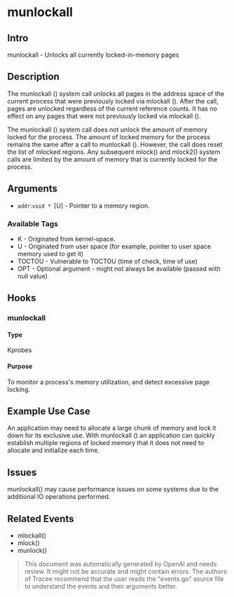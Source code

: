 
# munlockall

## Intro
munlockall - Unlocks all currently locked-in-memory pages 

## Description
The munlockall () system call unlocks all pages in the address space of the current process that were previously locked via mlockall (). After the call, pages are unlocked regardless of the current reference counts. It has no effect on any pages that were not previously locked via mlockall ().

The munlockall () system call does not unlock the amount of memory locked for the process.  The amount of locked memory for the process remains the same after a call to munlockall (). However, the call does reset the list of mlocked regions. Any subsequent mlock() and mlock2() system calls are limited by the amount of memory that is currently locked for the process.

## Arguments
* `addr`:`void * `[U] - Pointer to a memory region. 

### Available Tags
* K - Originated from kernel-space.
* U - Originated from user space (for example, pointer to user space memory used to get it)
* TOCTOU - Vulnerable to TOCTOU (time of check, time of use)
* OPT - Optional argument - might not always be available (passed with null value)

## Hooks
### munlockall
#### Type
Kprobes
#### Purpose
To monitor a process's memory utilization, and detect excessive page locking.

## Example Use Case
An application may need to allocate a large chunk of memory and lock it down for its exclusive use. With munlockall () an application can quickly establish multiple regions of locked memory that it does not need to allocate and initialize each time.

## Issues
munlockall() may cause performance issues on some systems due to the additional IO operations performed.

## Related Events
* mlockall() 
* mlock()
* munlock()

> This document was automatically generated by OpenAI and needs review. It might
> not be accurate and might contain errors. The authors of Tracee recommend that
> the user reads the "events.go" source file to understand the events and their
> arguments better.
